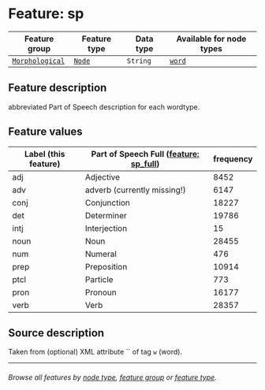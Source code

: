 # Feature: sp

Feature group | Feature type | Data type | Available for node types
---  | --- | --- | ---
[`Morphological`](featuresbygroup.md#morphological-features) | [`Node`](featuresbyfeaturetype.md#node-features) | `String` | [`word`](featuresbynodetype.md#word-nodes)

## Feature description
abbreviated Part of Speech description for each wordtype.

## Feature values 

Label (this feature) | Part of Speech Full ([feature: sp_full](sp_full.md#readme)) | frequency
--- | --- | ---
adj | Adjective | 8452
adv | adverb (currently missing!) | 6147
conj | Conjunction | 18227
det | Determiner | 19786
intj | Interjection | 15
noun | Noun | 28455
num | Numeral | 476
prep | Preposition | 10914
ptcl | Particle | 773
pron | Pronoun | 16177
verb | Verb | 28357


## Source description

Taken from (optional) XML attribute `` of tag `w` (word).

---
###### *Browse all features by [node type](featuresbynodetype.md#readme), [feature group](featuresbygroup.md#readme) or [feature type](featuresbyfeaturetype.md#readme).*
